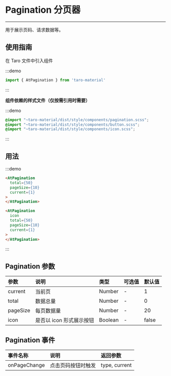 # Pagination 分页器

---

用于展示页码、请求数据等。

## 使用指南

在 Taro 文件中引入组件

:::demo
```js
import { AtPagination } from 'taro-material'
```
:::

**组件依赖的样式文件（仅按需引用时需要）**

:::demo
```scss
@import "~taro-material/dist/style/components/pagination.scss";
@import "~taro-material/dist/style/components/button.scss";
@import "~taro-material/dist/style/components/icon.scss";
```
:::

## 用法

:::demo
```html
<AtPagination 
  total={50} 
  pageSize={10}
  current={1}
>
</AtPagination>

<AtPagination 
  icon 
  total={50} 
  pageSize={10}
  current={1}
>
</AtPagination>
```
:::

## Pagination 参数

| 参数         | 说明                             | 类型    | 可选值 | 默认值 |
|:-------------|:---------------------------------|:--------|:-------|:-------|
| current      | 当前页                           | Number  | -      | 1      |
| total        | 数据总量                         | Number  | -      | 0      |
| pageSize     | 每页数据量                       | Number  | -      | 20     |
| icon         | 是否以 icon 形式展示按钮         | Boolean | -      | false  |

## Pagination 事件

| 事件名称     | 说明               | 返回参数      |
|:-------------|:-------------------|:--------------|
| onPageChange | 点击页码按钮时触发 | type, current |
